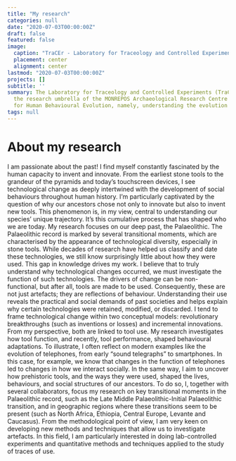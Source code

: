 ```yaml
---
title: "My research"
categories: null
date: "2020-07-03T00:00:00Z"
draft: false
featured: false
image:
  caption: "TraCEr - Laboratory for Traceology and Controlled Experiments"
  placement: center
  alignment: center
lastmod: "2020-07-03T00:00:00Z"
projects: []
subtitle: ''
summary: The Laboratory for Traceology and Controlled Experiments (TraCEr) runs under
  the research umbrella of the MONREPOS Archaeological Research Centre and Museum
  for Human Behavioural Evolution, namely, understanding the evolution of our behaviour...
tags: null
---
```


# **About my research**

I am passionate about the past! I find myself constantly fascinated by the human capacity to invent and innovate. From the earliest stone tools to the grandeur of the pyramids and today’s touchscreen devices, I see technological change as deeply intertwined with the development of social behaviours throughout human history. I’m particularly captivated by the question of why our ancestors chose not only to innovate but also to invent new tools. This phenomenon is, in my view, central to understanding our species’ unique trajectory. It’s this cumulative process that has shaped who we are today.
My research focuses on our deep past, the Palaeolithic. The Palaeolithic record is marked by several transitional moments, which are characterised by the appearance of technological diversity, especially in stone tools. While decades of research have helped us classify and date these technologies, we still know surprisingly little about how they were used. This gap in knowledge drives my work. I believe that to truly understand why technological changes occurred, we must investigate the function of such technologies. 
The drivers of change can be non-functional, but after all, tools are made to be used. Consequently, these are not just artefacts; they are reflections of behaviour. Understanding their use reveals the practical and social demands of past societies and helps explain why certain technologies were retained, modified, or discarded. 
I tend to frame technological change within two conceptual models: revolutionary breakthroughs (such as inventions or losses) and incremental innovations. From my perspective, both are linked to tool use. My research investigates how tool function, and recently, tool performance, shaped behavioural adaptations.
To illustrate, I often reflect on modern examples like the evolution of telephones, from early “sound telegraphs” to smartphones. In this case, for example, we know that changes in the function of telephones led to changes in how we interact socially.
In the same way, I aim to uncover how prehistoric tools, and the ways they were used, shaped the lives, behaviours, and social structures of our ancestors.
To do so, I, together with several collaborators, focus my research on key transitional moments in the Palaeolithic record, such as the Late Middle Palaeolithic-Initial Palaeolithic transition, and in geographic regions where these transitions seem to be present (such as North Africa, Ethiopia, Central Europe, Levante and Caucasus).
From the methodological point of view, I am very keen on developing new methods and techniques that allow us to investigate artefacts. In this field, I am particularly interested in doing lab-controlled experiments and quantitative methods and techniques applied to the study of traces of use. 

